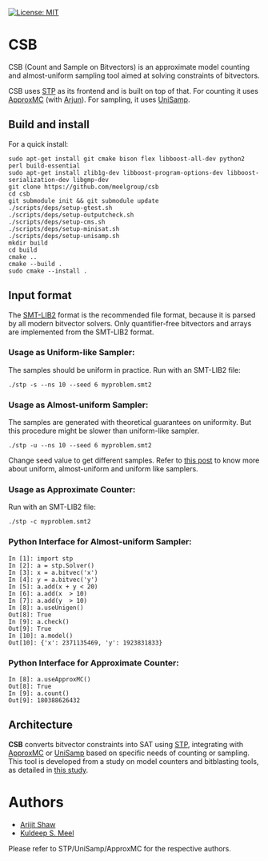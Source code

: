 [![License: MIT](https://img.shields.io/badge/License-MIT-yellow.svg)](https://opensource.org/licenses/MIT)
<!-- [![Linux build](https://travis-ci.org/stp/stp.svg?branch=master)](https://travis-ci.org/stp/stp) -->
<!-- [![Windows build](https://ci.appveyor.com/api/projects/status/35983b7cnrg37whk?svg=true)](https://ci.appveyor.com/project/msoos/stp) -->
<!-- [![Documentation](https://readthedocs.org/projects/stp/badge/?version=latest)](https://stp.readthedocs.io/en/latest/?badge=latest) -->
<!-- [![Coverity](https://scan.coverity.com/projects/861/badge.svg)](https://scan.coverity.com/projects/861) -->
<!-- [![Codacy Badge](https://api.codacy.com/project/badge/Grade/f043efa22ea64e9ba44fde0f3a4fb09f)](https://www.codacy.com/app/soos.mate/cryptominisat?utm_source=github.com&amp;utm_medium=referral&amp;utm_content=msoos/cryptominisat&amp;utm_campaign=Badge_Grade) -->

# CSB

CSB (Count and Sample on Bitvectors) is an approximate model counting and almost-uniform sampling tool aimed at solving constraints of bitvectors.

CSB uses [STP](https://github.com/stp/stp) as its frontend and is built on top of that. For counting it uses [ApproxMC](https://github.com/meelgroup/approxmc) (with [Arjun](https://github.com/meelgroup/arjun)). For sampling, it uses [UniSamp](https://www.cs.toronto.edu/~meel/Papers/lics22.pdf).

## Build and install

For a quick install:

```
sudo apt-get install git cmake bison flex libboost-all-dev python2 perl build-essential
sudo apt-get install zlib1g-dev libboost-program-options-dev libboost-serialization-dev libgmp-dev
git clone https://github.com/meelgroup/csb
cd csb
git submodule init && git submodule update
./scripts/deps/setup-gtest.sh
./scripts/deps/setup-outputcheck.sh
./scripts/deps/setup-cms.sh
./scripts/deps/setup-minisat.sh
./scripts/deps/setup-unisamp.sh
mkdir build
cd build
cmake ..
cmake --build .
sudo cmake --install .
```


## Input format

The [SMT-LIB2](https://smtlib.cs.uiowa.edu/language.shtml) format is the recommended file format, because it is parsed by all modern bitvector solvers. Only quantifier-free bitvectors and arrays are implemented from the SMT-LIB2 format.

### Usage as Uniform-like Sampler:
The samples should be uniform in practice. Run with an SMT-LIB2 file:

```
./stp -s --ns 10 --seed 6 myproblem.smt2
```


### Usage as Almost-uniform Sampler:

The samples are generated with theoretical guarantees on uniformity. But this procedure might be slower than uniform-like sampler.
```
./stp -u --ns 10 --seed 6 myproblem.smt2
```

Change seed value to get different samples. Refer to [this post](https://www.msoos.org/2022/06/checking-uniform-like-samplers/) to know more about uniform, almost-uniform and uniform like samplers.

### Usage as Approximate Counter:

Run with an SMT-LIB2 file:
```
./stp -c myproblem.smt2
```

### Python Interface for Almost-uniform Sampler:
```
In [1]: import stp
In [2]: a = stp.Solver()
In [3]: x = a.bitvec('x')
In [4]: y = a.bitvec('y')
In [5]: a.add(x + y < 20)
In [6]: a.add(x  > 10)
In [7]: a.add(y  > 10)
In [8]: a.useUnigen()
Out[8]: True
In [9]: a.check()
Out[9]: True
In [10]: a.model()
Out[10]: {'x': 2371135469, 'y': 1923831833}
```

### Python Interface for Approximate Counter:

```
In [8]: a.useApproxMC()
Out[8]: True
In [9]: a.count()
Out[9]: 180388626432
```

## Architecture

**CSB** converts bitvector constraints into SAT using [STP](https://github.com/stp/stp), integrating with [ApproxMC](https://github.com/meelgroup/approxmc) or [UniSamp](https://github.com/arijitsh/unigen/tree/unisamp) based on specific needs of counting or sampling. This tool is developed from a study on model counters and bitblasting tools, as detailed in [this study](https://arijitsh.github.io/papers/sharpsmt.pdf).



# Authors

* [Arijit Shaw](https://arijitsh.github.io)
* [Kuldeep S. Meel](https://www.cs.toronto.edu/~meel/)

Please refer to  STP/UniSamp/ApproxMC for the respective authors.

